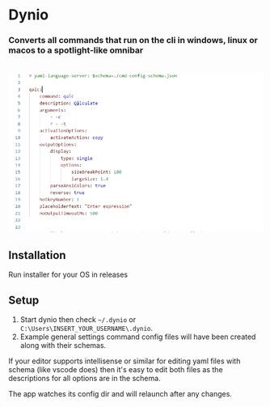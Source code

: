 
<p align="center">

# Dynio

</p>

### Converts all commands that run on the cli in windows, linux or macos to a spotlight-like omnibar

<br>

<img src="./demo.webp" alt="screen recording of usage">


## Installation

Run installer for your OS in releases

## Setup

1. Start dynio then check `~/.dynio` or `C:\Users\INSERT_YOUR_USERNAME\.dynio`. 
2. Example general settings
command config files will have been created along with their schemas.

If your editor supports 
intellisense or similar for editing yaml files with schema (like vscode does) then it's 
easy to edit both files as the descriptions for all options are in the schema.

The app watches its config dir and will relaunch after any changes.

